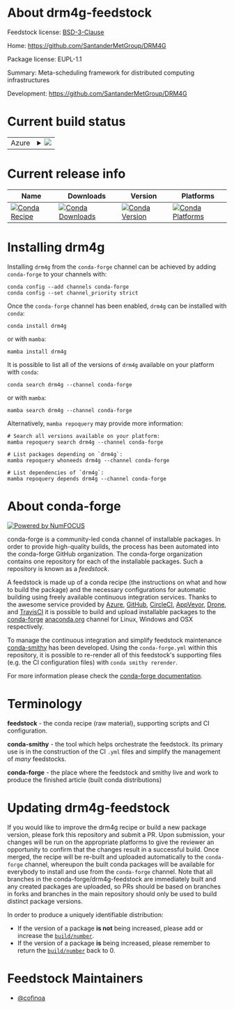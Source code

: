 About drm4g-feedstock
=====================

Feedstock license: [BSD-3-Clause](https://github.com/conda-forge/drm4g-feedstock/blob/main/LICENSE.txt)

Home: https://github.com/SantanderMetGroup/DRM4G

Package license: EUPL-1.1

Summary: Meta-scheduling framework for distributed computing infrastructures

Development: https://github.com/SantanderMetGroup/DRM4G

Current build status
====================


<table>
    
  <tr>
    <td>Azure</td>
    <td>
      <details>
        <summary>
          <a href="https://dev.azure.com/conda-forge/feedstock-builds/_build/latest?definitionId=15490&branchName=main">
            <img src="https://dev.azure.com/conda-forge/feedstock-builds/_apis/build/status/drm4g-feedstock?branchName=main">
          </a>
        </summary>
        <table>
          <thead><tr><th>Variant</th><th>Status</th></tr></thead>
          <tbody><tr>
              <td>linux_64_python3.10.____cpython</td>
              <td>
                <a href="https://dev.azure.com/conda-forge/feedstock-builds/_build/latest?definitionId=15490&branchName=main">
                  <img src="https://dev.azure.com/conda-forge/feedstock-builds/_apis/build/status/drm4g-feedstock?branchName=main&jobName=linux&configuration=linux%20linux_64_python3.10.____cpython" alt="variant">
                </a>
              </td>
            </tr><tr>
              <td>linux_64_python3.11.____cpython</td>
              <td>
                <a href="https://dev.azure.com/conda-forge/feedstock-builds/_build/latest?definitionId=15490&branchName=main">
                  <img src="https://dev.azure.com/conda-forge/feedstock-builds/_apis/build/status/drm4g-feedstock?branchName=main&jobName=linux&configuration=linux%20linux_64_python3.11.____cpython" alt="variant">
                </a>
              </td>
            </tr><tr>
              <td>linux_64_python3.12.____cpython</td>
              <td>
                <a href="https://dev.azure.com/conda-forge/feedstock-builds/_build/latest?definitionId=15490&branchName=main">
                  <img src="https://dev.azure.com/conda-forge/feedstock-builds/_apis/build/status/drm4g-feedstock?branchName=main&jobName=linux&configuration=linux%20linux_64_python3.12.____cpython" alt="variant">
                </a>
              </td>
            </tr><tr>
              <td>linux_64_python3.8.____cpython</td>
              <td>
                <a href="https://dev.azure.com/conda-forge/feedstock-builds/_build/latest?definitionId=15490&branchName=main">
                  <img src="https://dev.azure.com/conda-forge/feedstock-builds/_apis/build/status/drm4g-feedstock?branchName=main&jobName=linux&configuration=linux%20linux_64_python3.8.____cpython" alt="variant">
                </a>
              </td>
            </tr><tr>
              <td>linux_64_python3.9.____cpython</td>
              <td>
                <a href="https://dev.azure.com/conda-forge/feedstock-builds/_build/latest?definitionId=15490&branchName=main">
                  <img src="https://dev.azure.com/conda-forge/feedstock-builds/_apis/build/status/drm4g-feedstock?branchName=main&jobName=linux&configuration=linux%20linux_64_python3.9.____cpython" alt="variant">
                </a>
              </td>
            </tr>
          </tbody>
        </table>
      </details>
    </td>
  </tr>
</table>

Current release info
====================

| Name | Downloads | Version | Platforms |
| --- | --- | --- | --- |
| [![Conda Recipe](https://img.shields.io/badge/recipe-drm4g-green.svg)](https://anaconda.org/conda-forge/drm4g) | [![Conda Downloads](https://img.shields.io/conda/dn/conda-forge/drm4g.svg)](https://anaconda.org/conda-forge/drm4g) | [![Conda Version](https://img.shields.io/conda/vn/conda-forge/drm4g.svg)](https://anaconda.org/conda-forge/drm4g) | [![Conda Platforms](https://img.shields.io/conda/pn/conda-forge/drm4g.svg)](https://anaconda.org/conda-forge/drm4g) |

Installing drm4g
================

Installing `drm4g` from the `conda-forge` channel can be achieved by adding `conda-forge` to your channels with:

```
conda config --add channels conda-forge
conda config --set channel_priority strict
```

Once the `conda-forge` channel has been enabled, `drm4g` can be installed with `conda`:

```
conda install drm4g
```

or with `mamba`:

```
mamba install drm4g
```

It is possible to list all of the versions of `drm4g` available on your platform with `conda`:

```
conda search drm4g --channel conda-forge
```

or with `mamba`:

```
mamba search drm4g --channel conda-forge
```

Alternatively, `mamba repoquery` may provide more information:

```
# Search all versions available on your platform:
mamba repoquery search drm4g --channel conda-forge

# List packages depending on `drm4g`:
mamba repoquery whoneeds drm4g --channel conda-forge

# List dependencies of `drm4g`:
mamba repoquery depends drm4g --channel conda-forge
```


About conda-forge
=================

[![Powered by
NumFOCUS](https://img.shields.io/badge/powered%20by-NumFOCUS-orange.svg?style=flat&colorA=E1523D&colorB=007D8A)](https://numfocus.org)

conda-forge is a community-led conda channel of installable packages.
In order to provide high-quality builds, the process has been automated into the
conda-forge GitHub organization. The conda-forge organization contains one repository
for each of the installable packages. Such a repository is known as a *feedstock*.

A feedstock is made up of a conda recipe (the instructions on what and how to build
the package) and the necessary configurations for automatic building using freely
available continuous integration services. Thanks to the awesome service provided by
[Azure](https://azure.microsoft.com/en-us/services/devops/), [GitHub](https://github.com/),
[CircleCI](https://circleci.com/), [AppVeyor](https://www.appveyor.com/),
[Drone](https://cloud.drone.io/welcome), and [TravisCI](https://travis-ci.com/)
it is possible to build and upload installable packages to the
[conda-forge](https://anaconda.org/conda-forge) [anaconda.org](https://anaconda.org/)
channel for Linux, Windows and OSX respectively.

To manage the continuous integration and simplify feedstock maintenance
[conda-smithy](https://github.com/conda-forge/conda-smithy) has been developed.
Using the ``conda-forge.yml`` within this repository, it is possible to re-render all of
this feedstock's supporting files (e.g. the CI configuration files) with ``conda smithy rerender``.

For more information please check the [conda-forge documentation](https://conda-forge.org/docs/).

Terminology
===========

**feedstock** - the conda recipe (raw material), supporting scripts and CI configuration.

**conda-smithy** - the tool which helps orchestrate the feedstock.
                   Its primary use is in the construction of the CI ``.yml`` files
                   and simplify the management of *many* feedstocks.

**conda-forge** - the place where the feedstock and smithy live and work to
                  produce the finished article (built conda distributions)


Updating drm4g-feedstock
========================

If you would like to improve the drm4g recipe or build a new
package version, please fork this repository and submit a PR. Upon submission,
your changes will be run on the appropriate platforms to give the reviewer an
opportunity to confirm that the changes result in a successful build. Once
merged, the recipe will be re-built and uploaded automatically to the
`conda-forge` channel, whereupon the built conda packages will be available for
everybody to install and use from the `conda-forge` channel.
Note that all branches in the conda-forge/drm4g-feedstock are
immediately built and any created packages are uploaded, so PRs should be based
on branches in forks and branches in the main repository should only be used to
build distinct package versions.

In order to produce a uniquely identifiable distribution:
 * If the version of a package **is not** being increased, please add or increase
   the [``build/number``](https://docs.conda.io/projects/conda-build/en/latest/resources/define-metadata.html#build-number-and-string).
 * If the version of a package **is** being increased, please remember to return
   the [``build/number``](https://docs.conda.io/projects/conda-build/en/latest/resources/define-metadata.html#build-number-and-string)
   back to 0.

Feedstock Maintainers
=====================

* [@cofinoa](https://github.com/cofinoa/)

